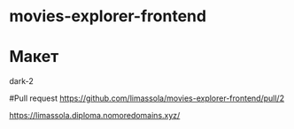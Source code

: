 # movies-explorer-frontend

# Макет
dark-2 

#Pull request
https://github.com/limassola/movies-explorer-frontend/pull/2

https://limassola.diploma.nomoredomains.xyz/
